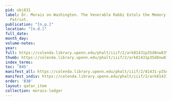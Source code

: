 ```yaml
---
pid: obj831
label: Dr. Morais on Washington. The Venerable Rabbi Extols the Memory of the Great
  Patriot.
publication: "[n.p.]"
location: "[n.d.]"
full_date:
month_day:
volume-notes:
year:
full: https://colenda.library.upenn.edu/phalt/iiif/2/ark81431p35d8nw83%2FSHA256E-s7756485--5b20e6094cb1d68b35c54e983c16265e39dab53f079bb6be435f2823251b5b9a.jpeg/full/3500,/0/default.jpg
thumb: https://colenda.library.upenn.edu/phalt/iiif/2/ark81431p35d8nw83%2FSHA256E-s7756485--5b20e6094cb1d68b35c54e983c16265e39dab53f079bb6be435f2823251b5b9a.jpeg/full/!200,200/0/default.jpg
index_terms:
toc: '845'
manifest_all: https://colenda.library.upenn.edu/phalt/iiif/2/81431-p35d8nw83/manifest
manifest_indiv: https://colenda.library.upenn.edu/phalt/iiif/2/ark81431p35d8nw83%2FSHA256E-s7756485--5b20e6094cb1d68b35c54e983c16265e39dab53f079bb6be435f2823251b5b9a.jpeg
order: '830'
layout: qatar_item
collection: morais-ledger
---
```

